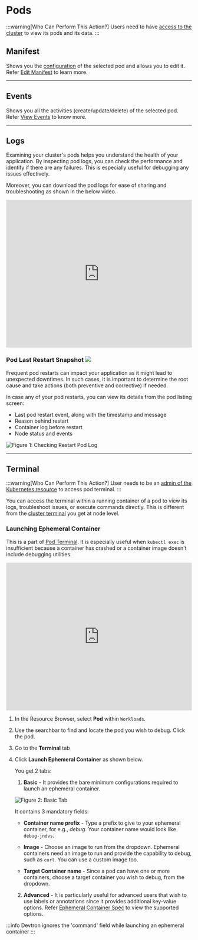 # Pods

:::warning[Who Can Perform This Action?]
Users need to have [access to the cluster](../global-configurations/authorization/user-access.md#kubernetes-resources-permissions) to view its pods and its data.
:::

## Manifest

Shows you the [configuration](../../reference/glossary.md#manifest) of the selected pod and allows you to edit it. Refer [Edit Manifest](#edit-manifest) to learn more.

---

## Events

Shows you all the activities (create/update/delete) of the selected pod. Refer [View Events](#view-events) to know more.

---

## Logs

Examining your cluster's pods helps you understand the health of your application. By inspecting pod logs, you can check the performance and identify if there are any failures. This is especially useful for debugging any issues effectively.

Moreover, you can download the pod logs for ease of sharing and troubleshooting as shown in the below video.

<iframe width="100%" height="400" src="https://www.youtube.com/embed/PP0ZKAZCT58" title="Downloading Pod Logs" frameborder="0" allow="accelerometer; autoplay; clipboard-write; encrypted-media; gyroscope; picture-in-picture" allowfullscreen></iframe>

### Pod Last Restart Snapshot [![](https://devtron-public-asset.s3.us-east-2.amazonaws.com/images/elements/EnterpriseTag.svg)](https://devtron.ai/pricing)

Frequent pod restarts can impact your application as it might lead to unexpected downtimes. In such cases, it is important to determine the root cause and take actions (both preventive and corrective) if needed.

In case any of your pod restarts, you can view its details from the pod listing screen:
* Last pod restart event, along with the timestamp and message
* Reason behind restart
* Container log before restart
* Node status and events

![Figure 1: Checking Restart Pod Log](https://devtron-public-asset.s3.us-east-2.amazonaws.com/images/kubernetes-resource-browser/restart-pod-log.gif)

---

## Terminal

:::warning[Who Can Perform This Action?]
User needs to be an [admin of the Kubernetes resource](../global-configurations/authorization/user-access.md#kubernetes-resources-permissions) to access pod terminal.
:::

You can access the terminal within a running container of a pod to view its logs, troubleshoot issues, or execute commands directly. This is different from the [cluster terminal](./cluster-terminal.md) you get at node level.

### Launching Ephemeral Container

This is a part of [Pod Terminal](#terminal). It is especially useful when `kubectl exec` is insufficient because a container has crashed or a container image doesn't include debugging utilities.

<iframe width="100%" height="400" src="https://www.youtube.com/embed/Ml19i29Ivc4" title="Launching Ephemeral Containers from Resource Browser" frameborder="0" allow="accelerometer; autoplay; clipboard-write; encrypted-media; gyroscope; picture-in-picture" allowfullscreen></iframe>

1. In the Resource Browser, select **Pod** within `Workloads`.
2. Use the searchbar to find and locate the pod you wish to debug. Click the pod.
3. Go to the **Terminal** tab
4. Click **Launch Ephemeral Container** as shown below.

    You get 2 tabs:
    1. **Basic** - It provides the bare minimum configurations required to launch an ephemeral container.

    ![Figure 2: Basic Tab](https://devtron-public-asset.s3.us-east-2.amazonaws.com/images/debugging-deployment-and-monitoring/basic.jpg)

    It contains 3 mandatory fields:

    * **Container name prefix** - Type a prefix to give to your ephemeral container, for e.g., *debug*. Your container name would look like `debug-jndvs`.

    * **Image** - Choose an image to run from the dropdown. Ephemeral containers need an image to run and provide the capability to debug, such as `curl`. You can use a custom image too.

    * **Target Container name** - Since a pod can have one or more containers, choose a target container you wish to debug, from the dropdown.

    2. **Advanced** - It is particularly useful for advanced users that wish to use labels or annotations since it provides additional key-value options. Refer [Ephemeral Container Spec](https://kubernetes.io/docs/reference/generated/kubernetes-api/v1.28/#ephemeralcontainer-v1-core) to view the supported options.

:::info
Devtron ignores the 'command' field while launching an ephemeral container
:::
